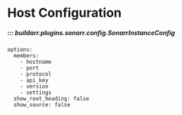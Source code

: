 # Host Configuration

##### ::: buildarr.plugins.sonarr.config.SonarrInstanceConfig
    options:
      members:
        - hostname
        - port
        - protocol
        - api_key
        - version
        - settings
      show_root_heading: false
      show_source: false
